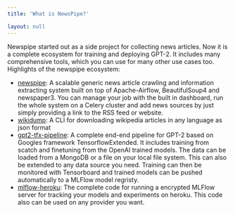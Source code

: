 ```yaml
---
title: 'What is NewsPipe?'

layout: null
---
```


Newspipe started out as a side project for collecting news articles. Now it is a complete ecosystem for training and deploying GPT-2. It includes many comprehensive tools, which you can use for many other use cases too. Highlights of the newspipe ecosystem:
- [newspipe](https://github.com/NewsPipe/newspipe/newspipe): A scalable generic news article crawling and information extracting system built on top of Apache-Airflow, BeautifulSoup4 and newspaper3. You can manage your job with the built in dashboard, run the whole system on a Celery cluster and add news sources by just simply providing a link to the RSS feed or website.
- [wikidump](https://github.com/NewsPipe/wikidump): A CLI for downloading wikipedia articles in any language as json format
- [gpt2-tfx-pipeline](https://github.com/NewsPipe/gpt2-tfx-pipeline): A complete end-end pipeline for GPT-2 based on Googles framework TensorflowExtended. It includes training from scatch and finetuning from the OpenAI trained models. The data can be loaded from a MongoDB or a file on your local file system. This can also be extended to any data source you need. Training can then be monitored with Tensorboard and trained models can be pushed automatically to a MLFlow model regristy.
- [mlflow-heroku](https://github.com/NewsPipe/mlflow-heroku): The complete code for running a encrypted MLFlow server for tracking your models and experiments on heroku. This code also can be used on any provider you want.

